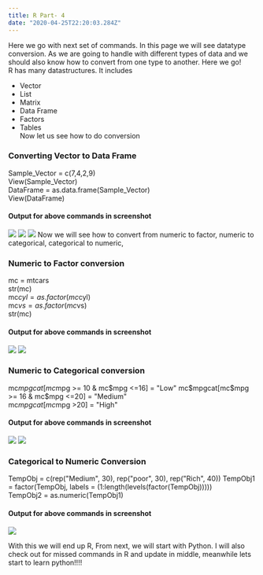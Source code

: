 ```yaml
---
title: R Part- 4
date: "2020-04-25T22:20:03.284Z"
---
```


Here we go with next set of commands. In this page we will see datatype conversion. As we are going to handle with different types of data and we should also know how to convert from one type to another. Here we go!  
R has many datastructures. It includes
- Vector
- List
- Matrix
- Data Frame
- Factors
- Tables    
Now let us see how to do conversion
### Converting Vector to Data Frame
Sample_Vector = c(7,4,2,9)    
View(Sample_Vector)   
DataFrame = as.data.frame(Sample_Vector)      
View(DataFrame)     
#### Output for above commands in screenshot  
![](./p1.png) 
![](./p2.png) 
![](./p3.png) 
Now we will see how to convert from numeric to factor, numeric to categorical, categorical to numeric,
### Numeric to Factor conversion
mc = mtcars    
str(mc)      
mc$cyl = as.factor(mc$cyl)    
mc$vs = as.factor(mc$vs)   
str(mc)     
#### Output for above commands in screenshot  
![](./p4.png) 
![](./p5.png)  
### Numeric to Categorical conversion
mc$mpgcat[mc$mpg >= 10 & mc$mpg <=16] = "Low"    
mc$mpgcat[mc$mpg >= 16 & mc$mpg <=20] = "Medium"   
mc$mpgcat[mc$mpg >20] = "High"    
#### Output for above commands in screenshot
![](./p6.png) 
![](./p7.png)  
### Categorical to Numeric Conversion
TempObj = c(rep("Medium", 30), rep("poor", 30), rep("Rich", 40)) 
TempObj1 = factor(TempObj, labels = (1:length(levels(factor(TempObj)))))   
TempObj2 = as.numeric(TempObj1)     
#### Output for above commands in screenshot 
![](./p8.png)   

With this we will end up R, From next, we will start with Python. I will also check out for missed commands in R and update in middle, meanwhile lets start to learn python!!!!



